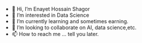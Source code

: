 - 👋 Hi, I’m Enayet Hossain Shagor
- 👀 I’m interested in Data Science
- 🌱 I’m currently learning and sometimes earning.
- 💞️ I’m looking to collaborate on AI, data science,etc.
- 📫 How to reach me ... tell you later.

<!---
Enayet073/Enayet073 is a ✨ special ✨ repository because its `README.md` (this file) appears on your GitHub profile.
You can click the Preview link to take a look at your changes.
--->
